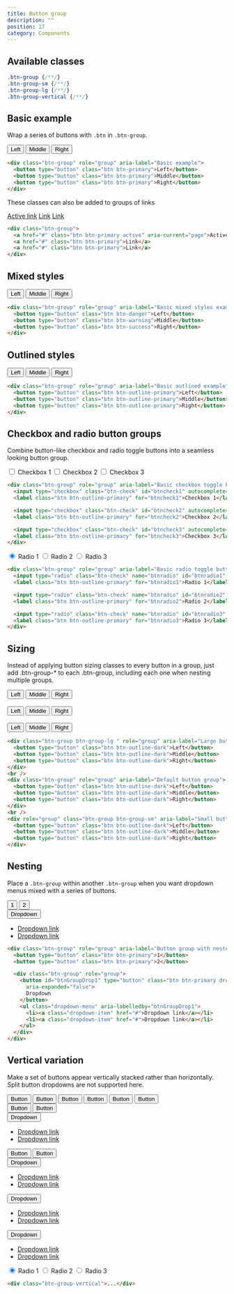 ```yaml
---
title: Button group
description: ""
position: 17
category: Components
---
```


## Available classes

```css
.btn-group {/**/}
.btn-group-sm {/**/}
.btn-group-lg {/**/}
.btn-group-vertical {/**/}
```

## Basic example

Wrap a series of buttons with `.btn` in `.btn-group`.

<div class="bd-example">
  <div class="btn-group" role="group" aria-label="Basic example">
    <button type="button" class="btn btn-primary">Left</button>
    <button type="button" class="btn btn-primary">Middle</button>
    <button type="button" class="btn btn-primary">Right</button>
  </div>
</div>

```html
<div class="btn-group" role="group" aria-label="Basic example">
  <button type="button" class="btn btn-primary">Left</button>
  <button type="button" class="btn btn-primary">Middle</button>
  <button type="button" class="btn btn-primary">Right</button>
</div>
```

These classes can also be added to groups of links

<div class="bd-example">
  <div class="btn-group">
    <a href="#" class="btn btn-primary active" aria-current="page">Active link</a>
    <a href="#" class="btn btn-primary">Link</a>
    <a href="#" class="btn btn-primary">Link</a>
  </div>
</div>

```html
<div class="btn-group">
  <a href="#" class="btn btn-primary active" aria-current="page">Active link</a>
  <a href="#" class="btn btn-primary">Link</a>
  <a href="#" class="btn btn-primary">Link</a>
</div>
```

## Mixed styles

<div class="bd-example">
  <div class="btn-group" role="group" aria-label="Basic mixed styles example">
    <button type="button" class="btn btn-danger">Left</button>
    <button type="button" class="btn btn-warning">Middle</button>
    <button type="button" class="btn btn-success">Right</button>
  </div>
</div>

```html
<div class="btn-group" role="group" aria-label="Basic mixed styles example">
  <button type="button" class="btn btn-danger">Left</button>
  <button type="button" class="btn btn-warning">Middle</button>
  <button type="button" class="btn btn-success">Right</button>
</div>
```

## Outlined styles

<div class="bd-example">
  <div class="btn-group" role="group" aria-label="Basic outlined example">
    <button type="button" class="btn btn-outline-primary">Left</button>
    <button type="button" class="btn btn-outline-primary">Middle</button>
    <button type="button" class="btn btn-outline-primary">Right</button>
  </div>
</div>

```html
<div class="btn-group" role="group" aria-label="Basic outlined example">
  <button type="button" class="btn btn-outline-primary">Left</button>
  <button type="button" class="btn btn-outline-primary">Middle</button>
  <button type="button" class="btn btn-outline-primary">Right</button>
</div>
```

## Checkbox and radio button groups

Combine button-like checkbox and radio toggle buttons into a seamless looking button group.

<div class="bd-example">
  <div class="btn-group" role="group" aria-label="Basic checkbox toggle button group">
    <input type="checkbox" class="btn-check" id="btncheck1" autocomplete="off">
    <label class="btn btn-outline-primary" for="btncheck1">Checkbox 1</label>
    <input type="checkbox" class="btn-check" id="btncheck2" autocomplete="off">
    <label class="btn btn-outline-primary" for="btncheck2">Checkbox 2</label>
    <input type="checkbox" class="btn-check" id="btncheck3" autocomplete="off">
    <label class="btn btn-outline-primary" for="btncheck3">Checkbox 3</label>
  </div>
</div>

```html
<div class="btn-group" role="group" aria-label="Basic checkbox toggle button group">
  <input type="checkbox" class="btn-check" id="btncheck1" autocomplete="off" />
  <label class="btn btn-outline-primary" for="btncheck1">Checkbox 1</label>

  <input type="checkbox" class="btn-check" id="btncheck2" autocomplete="off" />
  <label class="btn btn-outline-primary" for="btncheck2">Checkbox 2</label>

  <input type="checkbox" class="btn-check" id="btncheck3" autocomplete="off" />
  <label class="btn btn-outline-primary" for="btncheck3">Checkbox 3</label>
</div>
```

<div class="bd-example">
  <div class="btn-group" role="group" aria-label="Basic radio toggle button group">
    <input type="radio" class="btn-check" name="btnradio" id="btnradio1" autocomplete="off" checked>
    <label class="btn btn-outline-primary" for="btnradio1">Radio 1</label>
    <input type="radio" class="btn-check" name="btnradio" id="btnradio2" autocomplete="off">
    <label class="btn btn-outline-primary" for="btnradio2">Radio 2</label>
    <input type="radio" class="btn-check" name="btnradio" id="btnradio3" autocomplete="off">
    <label class="btn btn-outline-primary" for="btnradio3">Radio 3</label>
  </div>
</div>

```html
<div class="btn-group" role="group" aria-label="Basic radio toggle button group">
  <input type="radio" class="btn-check" name="btnradio" id="btnradio1" autocomplete="off" checked />
  <label class="btn btn-outline-primary" for="btnradio1">Radio 1</label>

  <input type="radio" class="btn-check" name="btnradio" id="btnradio2" autocomplete="off" />
  <label class="btn btn-outline-primary" for="btnradio2">Radio 2</label>

  <input type="radio" class="btn-check" name="btnradio" id="btnradio3" autocomplete="off" />
  <label class="btn btn-outline-primary" for="btnradio3">Radio 3</label>
</div>
```

## Sizing

Instead of applying button sizing classes to every button in a group, just add .btn-group-* to each .btn-group, including each one when nesting multiple groups.

<div class="space-y-2 bd-example">
  <div class="btn-group btn-group-lg " role="group" aria-label="Large button group">
    <button type="button" class="btn btn-outline-dark">Left</button>
    <button type="button" class="btn btn-outline-dark">Middle</button>
    <button type="button" class="btn btn-outline-dark">Right</button>
  </div>
  <br>
  <div class="btn-group" role="group" aria-label="Default button group">
    <button type="button" class="btn btn-outline-dark">Left</button>
    <button type="button" class="btn btn-outline-dark">Middle</button>
    <button type="button" class="btn btn-outline-dark">Right</button>
  </div>
  <br>
  <div class="btn-group btn-group-sm" role="group" aria-label="Small button group">
    <button type="button" class="btn btn-outline-dark">Left</button>
    <button type="button" class="btn btn-outline-dark">Middle</button>
    <button type="button" class="btn btn-outline-dark">Right</button>
  </div>
</div>

```html
<div class="btn-group btn-group-lg " role="group" aria-label="Large button group">
  <button type="button" class="btn btn-outline-dark">Left</button>
  <button type="button" class="btn btn-outline-dark">Middle</button>
  <button type="button" class="btn btn-outline-dark">Right</button>
</div>
<br />
<div class="btn-group" role="group" aria-label="Default button group">
  <button type="button" class="btn btn-outline-dark">Left</button>
  <button type="button" class="btn btn-outline-dark">Middle</button>
  <button type="button" class="btn btn-outline-dark">Right</button>
</div>
<br />
<div role="group" class="btn-group btn-group-sm" aria-label="Small button group">
  <button type="button" class="btn btn-outline-dark">Left</button>
  <button type="button" class="btn btn-outline-dark">Middle</button>
  <button type="button" class="btn btn-outline-dark">Right</button>
</div>
```

## Nesting

Place a `.btn-group` within another `.btn-group` when you want dropdown menus mixed with a series of buttons.

<div class="bd-example">
  <div class="btn-group" role="group" aria-label="Button group with nested dropdown">
    <button type="button" class="btn btn-primary">1</button>
    <button type="button" class="btn btn-primary">2</button>
    <div class="btn-group" role="group">
      <button id="btnGroupDrop1" type="button" class="btn btn-primary dropdown-toggle" data-bs-toggle="dropdown"
        aria-expanded="false">
        Dropdown
      </button>
      <ul class="dropdown-menu" aria-labelledby="btnGroupDrop1">
        <li><a class="dropdown-item" href="#">Dropdown link</a></li>
        <li><a class="dropdown-item" href="#">Dropdown link</a></li>
      </ul>
    </div>
  </div>
</div>

```html
<div class="btn-group" role="group" aria-label="Button group with nested dropdown">
  <button type="button" class="btn btn-primary">1</button>
  <button type="button" class="btn btn-primary">2</button>

  <div class="btn-group" role="group">
    <button id="btnGroupDrop1" type="button" class="btn btn-primary dropdown-toggle" data-bs-toggle="dropdown"
      aria-expanded="false">
      Dropdown
    </button>
    <ul class="dropdown-menu" aria-labelledby="btnGroupDrop1">
      <li><a class="dropdown-item" href="#">Dropdown link</a></li>
      <li><a class="dropdown-item" href="#">Dropdown link</a></li>
    </ul>
  </div>
</div>
```

## Vertical variation

Make a set of buttons appear vertically stacked rather than horizontally. Split button dropdowns are not supported here.

<div class="flex space-x-2 bd-example">
  <!-- first  -->
  <div>
    <div class="btn-group-vertical" role="group" aria-label="Vertical button group">
      <button type="button" class="btn btn-dark">Button</button>
      <button type="button" class="btn btn-dark">Button</button>
      <button type="button" class="btn btn-dark">Button</button>
      <button type="button" class="btn btn-dark">Button</button>
      <button type="button" class="btn btn-dark">Button</button>
      <button type="button" class="btn btn-dark">Button</button>
    </div>
  </div>
  <!-- Second -->
  <div>
    <div class="btn-group-vertical" role="group" aria-label="Vertical button group">
      <button type="button" class="btn btn-primary">Button</button>
      <button type="button" class="btn btn-primary">Button</button>
      <div class="btn-group" role="group">
        <button id="btnGroupVerticalDrop1" type="button" class="btn btn-primary dropdown-toggle" data-bs-toggle="dropdown"
          aria-expanded="false">
          Dropdown
        </button>
        <ul class="dropdown-menu" aria-labelledby="btnGroupVerticalDrop1">
          <li><a class="dropdown-item" href="#">Dropdown link</a></li>
          <li><a class="dropdown-item" href="#">Dropdown link</a></li>
        </ul>
      </div>
      <button type="button" class="btn btn-primary">Button</button>
      <button type="button" class="btn btn-primary">Button</button>
      <div class="btn-group" role="group">
        <button id="btnGroupVerticalDrop2" type="button" class="btn btn-primary dropdown-toggle" data-bs-toggle="dropdown"
          aria-expanded="false">
          Dropdown
        </button>
        <ul class="dropdown-menu" aria-labelledby="btnGroupVerticalDrop2">
          <li><a class="dropdown-item" href="#">Dropdown link</a></li>
          <li><a class="dropdown-item" href="#">Dropdown link</a></li>
        </ul>
      </div>
      <div class="btn-group" role="group">
        <button id="btnGroupVerticalDrop3" type="button" class="btn btn-primary dropdown-toggle" data-bs-toggle="dropdown"
          aria-expanded="false">
          Dropdown
        </button>
        <ul class="dropdown-menu" aria-labelledby="btnGroupVerticalDrop3">
          <li><a class="dropdown-item" href="#">Dropdown link</a></li>
          <li><a class="dropdown-item" href="#">Dropdown link</a></li>
        </ul>
      </div>
      <div class="btn-group" role="group">
        <button id="btnGroupVerticalDrop4" type="button" class="btn btn-primary dropdown-toggle" data-bs-toggle="dropdown"
          aria-expanded="false">
          Dropdown
        </button>
        <ul class="dropdown-menu" aria-labelledby="btnGroupVerticalDrop4">
          <li><a class="dropdown-item" href="#">Dropdown link</a></li>
          <li><a class="dropdown-item" href="#">Dropdown link</a></li>
        </ul>
      </div>
    </div>
  </div>
  <!-- Third -->
  <div>
    <div class="btn-group-vertical" role="group" aria-label="Vertical radio toggle button group">
      <input type="radio" class="btn-check" name="vbtn-radio" id="vbtn-radio1" autocomplete="off" checked>
      <label class="btn btn-outline-danger" for="vbtn-radio1">Radio 1</label>
      <input type="radio" class="btn-check" name="vbtn-radio" id="vbtn-radio2" autocomplete="off">
      <label class="btn btn-outline-danger" for="vbtn-radio2">Radio 2</label>
      <input type="radio" class="btn-check" name="vbtn-radio" id="vbtn-radio3" autocomplete="off">
      <label class="btn btn-outline-danger" for="vbtn-radio3">Radio 3</label>
    </div>
  </div>
</div>

```html
<div class="btn-group-vertical">...</div>
```

